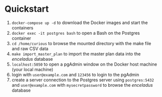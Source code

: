 # Quickstart

1. `docker-compose up -d` to download the Docker images and start the containers
2. `docker exec -it postgres bash` to open a Bash on the Postgres container
3. `cd /home/curious` to browse the mounted directory with the make file and raw CSV data
4. `make import_master_plan` to import the master plan data into the _enceladus_ database
5. `localhost:5050` to open a pgAdmin window on the Docker host machine (your local machine)
6. login with `user@example.com` and `123456` to login to the pgAdmin
7. create a server connection to the Postgres server using `postgres:5432` and `user@example.com` with `mysecretpassword` to browse the _enceladus_ database